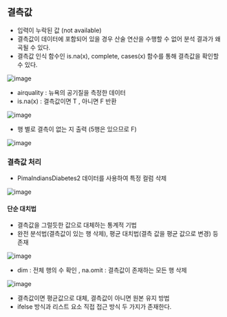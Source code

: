 ## 결측값

- 입력이 누락된 값 (not available)
- 결측값이 데이터에 포함되어 있을 경우 산술 연산을 수행할 수 없어 분석 결과가 왜곡될 수 있다.
- 결측값 인식 함수인 is.na(x), complete, cases(x) 함수를 통해 결측값을 확인할 수 있다. 

![image](https://user-images.githubusercontent.com/81945553/142380114-be0c2716-4426-4ae1-81de-63e920735d93.png)

- airquality : 뉴욕의 공기질을 측정한 데이터 
- is.na(x) : 결측값이면 T , 아니면 F 반환 

![image](https://user-images.githubusercontent.com/81945553/142380476-9d1bc0d1-b3fb-4e53-8112-2717f5b906dd.png)

- 행 별로 결측이 없는 지 출력 (5행은 있으므로 F)

![image](https://user-images.githubusercontent.com/81945553/142382791-63c69c3e-bb39-4dc1-ba07-18b1e31b68be.png)

### 결측값 처리 

- PimaIndiansDiabetes2 데이터를 사용하여 특정 컬럼 삭제

![image](https://user-images.githubusercontent.com/81945553/142383012-f28171da-c5f1-4645-a91b-3b697ba4febf.png)



#### 단순 대치법

- 결측값을 그럴듯한 값으로 대체하는 통계적 기법
- 완전 분석법(결측값이 있는 행 삭제), 평균 대치법(결측 값을 평균 값으로 변경) 등 존재 

![image](https://user-images.githubusercontent.com/81945553/142384578-03336313-ff78-4c26-b688-f97d4619c39a.png)

- dim : 전체 행의 수 확인 , na.omit : 결측값이 존재하는 모든 행 삭제 

![image](https://user-images.githubusercontent.com/81945553/142385344-27d1f98c-0aea-4614-86fd-acfb773fa470.png)

- 결측값이면 평균값으로 대체, 결측값이 아니면 원본 유지 방법 
- ifelse 방식과 리스트 요소 직접 접근 방식 두 가지가 존재한다. 